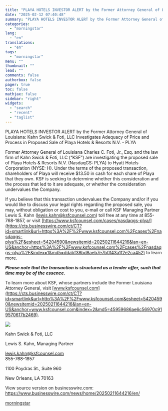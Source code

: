 ```yaml
---
title: "PLAYA HOTELS INVESTOR ALERT by the Former Attorney General of Louisiana: Kahn Swick & Foti, LLC Investigates Adequacy of Price and Process in Proposed Sale of Playa Hotels & Resorts N.V. - PLYA"
date: "2025-02-12 07:40:48"
summary: "PLAYA HOTELS INVESTOR ALERT by the Former Attorney General of Louisiana: Kahn Swick &amp; Foti, LLC Investigates Adequacy of Price and Process in Proposed Sale of Playa Hotels &amp; Resorts N.V. - PLYA Former Attorney General of Louisiana Charles C. Foti, Jr., Esq. and the law firm of Kahn Swick..."
categories:
  - "morningstar"
lang:
  - "en"
translations:
  - "en"
tags:
  - "morningstar"
menu: ""
thumbnail: ""
lead: ""
comments: false
authorbox: false
pager: true
toc: false
mathjax: false
sidebar: "right"
widgets:
  - "search"
  - "recent"
  - "taglist"
---
```


PLAYA HOTELS INVESTOR ALERT by the Former Attorney General of Louisiana: Kahn Swick & Foti, LLC Investigates Adequacy of Price and Process in Proposed Sale of Playa Hotels & Resorts N.V. - PLYA

Former Attorney General of Louisiana Charles C. Foti, Jr., Esq. and the law firm of Kahn Swick & Foti, LLC (“KSF”) are investigating the proposed sale of Playa Hotels & Resorts N.V. (NasdaqGS: PLYA) to Hyatt Hotels Corporation (NYSE: H). Under the terms of the proposed transaction, shareholders of Playa will receive $13.50 in cash for each share of Playa that they own. KSF is seeking to determine whether this consideration and the process that led to it are adequate, or whether the consideration undervalues the Company.

If you believe that this transaction undervalues the Company and/or if you would like to discuss your legal rights regarding the proposed sale, you may, without obligation or cost to you, e-mail or call KSF Managing Partner Lewis S. Kahn ([lewis.kahn@ksfcounsel.com](mailto:lewis.kahn@ksfcounsel.com)) toll free at any time at 855-768-1857, or visit [https://www.ksfcounsel.com/cases/nasdaqgs-plya/](https://cts.businesswire.com/ct/CT?id=smartlink&url=https%3A%2F%2Fwww.ksfcounsel.com%2Fcases%2Fnasdaqgs-plya%2F&esheet=54204590&newsitemid=20250211644216&lan=en-US&anchor=https%3A%2F%2Fwww.ksfcounsel.com%2Fcases%2Fnasdaqgs-plya%2F&index=1&md5=ddabf38bd8aeb7e7b0f43a1f2e2ca452) to learn more.

***Please note that the transaction is structured as a tender offer, such that time may be of the essence.***

To learn more about KSF, whose partners include the Former Louisiana Attorney General, visit [www.ksfcounsel.com](https://cts.businesswire.com/ct/CT?id=smartlink&url=http%3A%2F%2Fwww.ksfcounsel.com&esheet=54204590&newsitemid=20250211644216&lan=en-US&anchor=www.ksfcounsel.com&index=2&md5=45959686ae6c56970c919570617b2469).

 ![](https://cts.businesswire.com/ct/CT?id=bwnews&sty=20250211644216r1&sid=mstr3&distro=nx&lang=en)

Kahn Swick & Foti, LLC
  
Lewis S. Kahn, Managing Partner
  
[lewis.kahn@ksfcounsel.com](mailto:lewis.kahn@ksfcounsel.com)  
855-768-1857
  
1100 Poydras St., Suite 960
  
New Orleans, LA 70163

View source version on businesswire.com: <https://www.businesswire.com/news/home/20250211644216/en/>

[morningstar](https://www.morningstar.com/news/business-wire/20250211644216/playa-hotels-investor-alert-by-the-former-attorney-general-of-louisiana-kahn-swick-foti-llc-investigates-adequacy-of-price-and-process-in-proposed-sale-of-playa-hotels-resorts-nv-plya)
